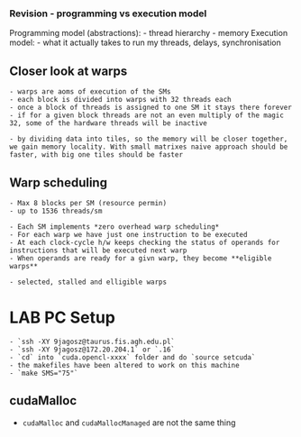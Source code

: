 ### Revision - programming vs execution model
Programming model (abstractions):
    - thread hierarchy
    - memory
Execution model:
    - what it actually takes to run my threads, delays, synchronisation

## Closer look at warps
    - warps are aoms of execution of the SMs
    - each block is divided into warps with 32 threads each
    - once a block of threads is assigned to one SM it stays there forever
    - if for a given block threads are not an even multiply of the magic 32, some of the hardware threads will be inactive

    - by dividing data into tiles, so the memory will be closer together, we gain memory locality. With small matrixes naive approach should be faster, with big one tiles should be faster
## Warp scheduling
    - Max 8 blocks per SM (resource permin)
    - up to 1536 threads/sm

    - Each SM implements *zero overhead warp scheduling*
    - For each warp we have just one instruction to be executed
    - At each clock-cycle h/w keeps checking the status of operands for instructions that will be executed next warp
    - When operands are ready for a givn warp, they become **eligible warps**

    - selected, stalled and elligible warps

# LAB PC Setup
    - `ssh -XY 9jagosz@taurus.fis.agh.edu.pl`
    - `ssh -XY 9jagosz@172.20.204.1` or `.16`
    - `cd` into `cuda.opencl-xxxx` folder and do `source setcuda`
    - the makefiles have been altered to work on this machine
    - `make SMS="75"`
## cudaMalloc
- `cudaMalloc` and `cudaMallocManaged` are not the same thing
